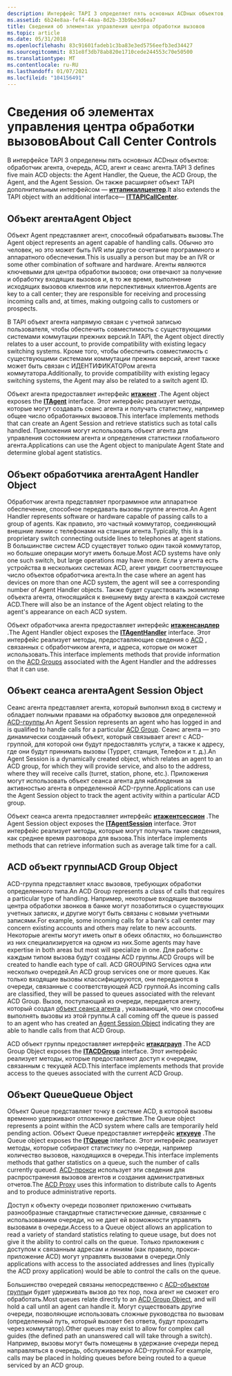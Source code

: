 ```yaml
---
description: Интерфейс TAPI 3 определяет пять основных ACDных объектов, которые обработчик агента помещает в очередь ACD, агент и сеанс агента. Он также расширяет объект TAPI с помощью дополнительного интерфейса Иттапикаллцентер.
ms.assetid: 6b24e8aa-fef4-44aa-8d2b-33b9be3d6ea7
title: Сведения об элементах управления центра обработки вызовов
ms.topic: article
ms.date: 05/31/2018
ms.openlocfilehash: 83c91601fadeb1c3ba83e3ed5756eefb3ed34427
ms.sourcegitcommit: 831e8f3db78ab820e1710cede244553c70e50500
ms.translationtype: MT
ms.contentlocale: ru-RU
ms.lasthandoff: 01/07/2021
ms.locfileid: "104156491"
---
```

# <a name="about-call-center-controls"></a><span data-ttu-id="46de7-104">Сведения об элементах управления центра обработки вызовов</span><span class="sxs-lookup"><span data-stu-id="46de7-104">About Call Center Controls</span></span>

<span data-ttu-id="46de7-105">В интерфейсе TAPI 3 определены пять основных ACDных объектов: обработчик агента, очередь, ACD, агент и сеанс агента.</span><span class="sxs-lookup"><span data-stu-id="46de7-105">TAPI 3 defines five main ACD objects: the Agent Handler, the Queue, the ACD Group, the Agent, and the Agent Session.</span></span> <span data-ttu-id="46de7-106">Он также расширяет объект TAPI дополнительным интерфейсом — [**иттапикаллцентер**](/windows/win32/api/tapi3cc/nn-tapi3cc-ittapicallcenter).</span><span class="sxs-lookup"><span data-stu-id="46de7-106">It also extends the TAPI object with an additional interface— [**ITTAPICallCenter**](/windows/win32/api/tapi3cc/nn-tapi3cc-ittapicallcenter).</span></span>

## <a name="agent-object"></a><span data-ttu-id="46de7-107">Объект агента</span><span class="sxs-lookup"><span data-stu-id="46de7-107">Agent Object</span></span>

<span data-ttu-id="46de7-108">Объект Agent представляет агент, способный обрабатывать вызовы.</span><span class="sxs-lookup"><span data-stu-id="46de7-108">The Agent object represents an agent capable of handling calls.</span></span> <span data-ttu-id="46de7-109">Обычно это человек, но это может быть IVR или другое сочетание программного и аппаратного обеспечения.</span><span class="sxs-lookup"><span data-stu-id="46de7-109">This is usually a person but may be an IVR or some other combination of software and hardware.</span></span> <span data-ttu-id="46de7-110">Агенты являются ключевыми для центра обработки вызовов; они отвечают за получение и обработку входящих вызовов и, в то же время, выполнение исходящих вызовов клиентов или перспективных клиентов.</span><span class="sxs-lookup"><span data-stu-id="46de7-110">Agents are key to a call center; they are responsible for receiving and processing incoming calls and, at times, making outgoing calls to customers or prospects.</span></span>

<span data-ttu-id="46de7-111">В TAPI объект агента напрямую связан с учетной записью пользователя, чтобы обеспечить совместимость с существующими системами коммутации прежних версий.</span><span class="sxs-lookup"><span data-stu-id="46de7-111">In TAPI, the Agent object directly relates to a user account, to provide compatibility with existing legacy switching systems.</span></span> <span data-ttu-id="46de7-112">Кроме того, чтобы обеспечить совместимость с существующими системами коммутации прежних версий, агент также может быть связан с ИДЕНТИФИКАТОРом агента коммутатора.</span><span class="sxs-lookup"><span data-stu-id="46de7-112">Additionally, to provide compatibility with existing legacy switching systems, the Agent may also be related to a switch agent ID.</span></span>

<span data-ttu-id="46de7-113">Объект агента предоставляет интерфейс [**итажент**](/windows/win32/api/tapi3cc/nn-tapi3cc-itagent) .</span><span class="sxs-lookup"><span data-stu-id="46de7-113">The Agent object exposes the [**ITAgent**](/windows/win32/api/tapi3cc/nn-tapi3cc-itagent) interface.</span></span> <span data-ttu-id="46de7-114">Этот интерфейс реализует методы, которые могут создавать сеанс агента и получать статистику, например общее число обработанных вызовов.</span><span class="sxs-lookup"><span data-stu-id="46de7-114">This interface implements methods that can create an Agent Session and retrieve statistics such as total calls handled.</span></span> <span data-ttu-id="46de7-115">Приложения могут использовать объект агента для управления состоянием агента и определения статистики глобального агента.</span><span class="sxs-lookup"><span data-stu-id="46de7-115">Applications can use the Agent object to manipulate Agent State and determine global agent statistics.</span></span>

## <a name="agent-handler-object"></a><span data-ttu-id="46de7-116">Объект обработчика агента</span><span class="sxs-lookup"><span data-stu-id="46de7-116">Agent Handler Object</span></span>

<span data-ttu-id="46de7-117">Обработчик агента представляет программное или аппаратное обеспечение, способное передавать вызовы группе агентов.</span><span class="sxs-lookup"><span data-stu-id="46de7-117">An Agent Handler represents software or hardware capable of passing calls to a group of agents.</span></span> <span data-ttu-id="46de7-118">Как правило, это частный коммутатор, соединяющий внешние линии с телефонами на станции агента.</span><span class="sxs-lookup"><span data-stu-id="46de7-118">Typically, this is a proprietary switch connecting outside lines to telephones at agent stations.</span></span> <span data-ttu-id="46de7-119">В большинстве систем ACD существует только один такой коммутатор, но большие операции могут иметь больше.</span><span class="sxs-lookup"><span data-stu-id="46de7-119">Most ACD systems have only one such switch, but large operations may have more.</span></span> <span data-ttu-id="46de7-120">Если у агента есть устройства в нескольких системах ACD, агент увидит соответствующее число объектов обработчика агента.</span><span class="sxs-lookup"><span data-stu-id="46de7-120">In the case where an agent has devices on more than one ACD system, the agent will see a corresponding number of Agent Handler objects.</span></span> <span data-ttu-id="46de7-121">Также будет существовать экземпляр объекта агента, относящийся к внешнему виду агента в каждой системе ACD.</span><span class="sxs-lookup"><span data-stu-id="46de7-121">There will also be an instance of the Agent object relating to the agent's appearance on each ACD system.</span></span>

<span data-ttu-id="46de7-122">Объект обработчика агента предоставляет интерфейс [**итаженсандлер**](/windows/win32/api/tapi3cc/nn-tapi3cc-itagenthandler) .</span><span class="sxs-lookup"><span data-stu-id="46de7-122">The Agent Handler object exposes the [**ITAgentHandler**](/windows/win32/api/tapi3cc/nn-tapi3cc-itagenthandler) interface.</span></span> <span data-ttu-id="46de7-123">Этот интерфейс реализует методы, предоставляющие сведения о [ACD](#acd-group-object) , связанных с обработчиком агента, и адреса, которые он может использовать.</span><span class="sxs-lookup"><span data-stu-id="46de7-123">This interface implements methods that provide information on the [ACD Groups](#acd-group-object) associated with the Agent Handler and the addresses that it can use.</span></span>

## <a name="agent-session-object"></a><span data-ttu-id="46de7-124">Объект сеанса агента</span><span class="sxs-lookup"><span data-stu-id="46de7-124">Agent Session Object</span></span>

<span data-ttu-id="46de7-125">Сеанс агента представляет агента, который выполнил вход в систему и обладает полными правами на обработку вызовов для определенной [ACD-группы](#acd-group-object).</span><span class="sxs-lookup"><span data-stu-id="46de7-125">An Agent Session represents an agent who has logged in and is qualified to handle calls for a particular [ACD Group](#acd-group-object).</span></span> <span data-ttu-id="46de7-126">Сеанс агента — это динамически созданный объект, который связывает агент с ACD-группой, для которой они будут предоставлять услуги, а также к адресу, где они будут принимать вызовы (Туррет, станция, Телефон и т. д.).</span><span class="sxs-lookup"><span data-stu-id="46de7-126">An Agent Session is a dynamically created object, which relates an agent to an ACD group, for which they will provide service, and also to the address, where they will receive calls (turret, station, phone, etc.).</span></span> <span data-ttu-id="46de7-127">Приложения могут использовать объект сеанса агента для наблюдения за активностью агента в определенной ACD-группе.</span><span class="sxs-lookup"><span data-stu-id="46de7-127">Applications can use the Agent Session object to track the agent activity within a particular ACD group.</span></span>

<span data-ttu-id="46de7-128">Объект сеанса агента предоставляет интерфейс [**итажентсессион**](/windows/win32/api/tapi3cc/nn-tapi3cc-itagentsession) .</span><span class="sxs-lookup"><span data-stu-id="46de7-128">The Agent Session object exposes the [**ITAgentSession**](/windows/win32/api/tapi3cc/nn-tapi3cc-itagentsession) interface.</span></span> <span data-ttu-id="46de7-129">Этот интерфейс реализует методы, которые могут получать такие сведения, как среднее время разговора для вызова.</span><span class="sxs-lookup"><span data-stu-id="46de7-129">This interface implements methods that can retrieve information such as average talk time for a call.</span></span>

## <a name="acd-group-object"></a><span data-ttu-id="46de7-130">ACD объект группы</span><span class="sxs-lookup"><span data-stu-id="46de7-130">ACD Group Object</span></span>

<span data-ttu-id="46de7-131">ACD-группа представляет класс вызовов, требующих обработки определенного типа.</span><span class="sxs-lookup"><span data-stu-id="46de7-131">An ACD Group represents a class of calls that requires a particular type of handling.</span></span> <span data-ttu-id="46de7-132">Например, некоторые входящие вызовы центра обработки звонков в банке могут позаботиться о существующих учетных записях, и другие могут быть связаны с новыми учетными записями.</span><span class="sxs-lookup"><span data-stu-id="46de7-132">For example, some incoming calls for a bank's call center may concern existing accounts and others may relate to new accounts.</span></span> <span data-ttu-id="46de7-133">Некоторые агенты могут иметь опыт в обеих областях, но большинство из них специализируется на одном из них.</span><span class="sxs-lookup"><span data-stu-id="46de7-133">Some agents may have expertise in both areas but most will specialize in one.</span></span> <span data-ttu-id="46de7-134">Для работы с каждым типом вызова будут созданы ACD группы.</span><span class="sxs-lookup"><span data-stu-id="46de7-134">ACD Groups will be created to handle each type of call.</span></span> <span data-ttu-id="46de7-135">ACD GROUPING Services одна или несколько очередей.</span><span class="sxs-lookup"><span data-stu-id="46de7-135">An ACD group services one or more queues.</span></span> <span data-ttu-id="46de7-136">Как только входящие вызовы классифицируются, они передаются в очереди, связанные с соответствующей ACD группой.</span><span class="sxs-lookup"><span data-stu-id="46de7-136">As incoming calls are classified, they will be passed to queues associated with the relevant ACD Group.</span></span> <span data-ttu-id="46de7-137">Вызов, поступающий из очереди, передается агенту, который создал [объект сеанса агента](#agent-session-object) , указывающий, что они способны выполнять вызовы из этой группы.</span><span class="sxs-lookup"><span data-stu-id="46de7-137">A call coming off the queue is passed to an agent who has created an [Agent Session Object](#agent-session-object) indicating they are able to handle calls from that ACD Group.</span></span>

<span data-ttu-id="46de7-138">ACD объект группы предоставляет интерфейс [**итакдграуп**](/windows/win32/api/tapi3cc/nn-tapi3cc-itacdgroup) .</span><span class="sxs-lookup"><span data-stu-id="46de7-138">The ACD Group Object exposes the [**ITACDGroup**](/windows/win32/api/tapi3cc/nn-tapi3cc-itacdgroup) interface.</span></span> <span data-ttu-id="46de7-139">Этот интерфейс реализует методы, которые предоставляют доступ к очередям, связанным с текущей ACD.</span><span class="sxs-lookup"><span data-stu-id="46de7-139">This interface implements methods that provide access to the queues associated with the current ACD Group.</span></span>

## <a name="queue-object"></a><span data-ttu-id="46de7-140">Объект Queue</span><span class="sxs-lookup"><span data-stu-id="46de7-140">Queue Object</span></span>

<span data-ttu-id="46de7-141">Объект Queue представляет точку в системе ACD, в которой вызовы временно удерживают отложенное действие.</span><span class="sxs-lookup"><span data-stu-id="46de7-141">The Queue object represents a point within the ACD system where calls are temporarily held pending action.</span></span> <span data-ttu-id="46de7-142">Объект Queue предоставляет интерфейс [**иткуеуе**](/windows/win32/api/tapi3cc/nn-tapi3cc-itqueue) .</span><span class="sxs-lookup"><span data-stu-id="46de7-142">The Queue object exposes the [**ITQueue**](/windows/win32/api/tapi3cc/nn-tapi3cc-itqueue) interface.</span></span> <span data-ttu-id="46de7-143">Этот интерфейс реализует методы, которые собирают статистику по очереди, например количество вызовов, находящихся в очереди.</span><span class="sxs-lookup"><span data-stu-id="46de7-143">This interface implements methods that gather statistics on a queue, such the number of calls currently queued.</span></span> <span data-ttu-id="46de7-144">[ACD-прокси](acd-proxy.md) использует эти сведения для распространения вызовов агентов и создания административных отчетов.</span><span class="sxs-lookup"><span data-stu-id="46de7-144">The [ACD Proxy](acd-proxy.md) uses this information to distribute calls to Agents and to produce administrative reports.</span></span>

<span data-ttu-id="46de7-145">Доступ к объекту очереди позволяет приложению считывать разнообразные стандартные статистические данные, связанные с использованием очереди, но не дает ей возможности управлять вызовами в очереди.</span><span class="sxs-lookup"><span data-stu-id="46de7-145">Access to a Queue object allows an application to read a variety of standard statistics relating to queue usage, but does not give it the ability to control calls on the queue.</span></span> <span data-ttu-id="46de7-146">Только приложения с доступом к связанным адресам и линиям (как правило, прокси-приложение ACD) могут управлять вызовами в очереди.</span><span class="sxs-lookup"><span data-stu-id="46de7-146">Only applications with access to the associated addresses and lines (typically the ACD proxy application) would be able to control the calls on the queue.</span></span>

<span data-ttu-id="46de7-147">Большинство очередей связаны непосредственно с [ACD-объектом группы](#acd-group-object)и будет удерживать вызов до тех пор, пока агент не сможет его обработать.</span><span class="sxs-lookup"><span data-stu-id="46de7-147">Most queues relate directly to an [ACD Group Object](#acd-group-object), and will hold a call until an agent can handle it.</span></span> <span data-ttu-id="46de7-148">Могут существовать другие очереди, позволяющие использовать сложные руководства по вызовам (определенный путь, который вызовет без ответа, будут проходить через коммутатор).</span><span class="sxs-lookup"><span data-stu-id="46de7-148">Other queues may exist to allow for complex call guides (the defined path an unanswered call will take through a switch).</span></span> <span data-ttu-id="46de7-149">Например, вызовы могут быть помещены в удержание очереди перед направляться в очередь, обслуживаемую ACD-группой.</span><span class="sxs-lookup"><span data-stu-id="46de7-149">For example, calls may be placed in holding queues before being routed to a queue serviced by an ACD group.</span></span>

 

 
